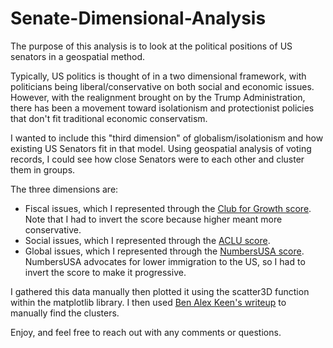 # Senate-Dimensional-Analysis
The purpose of this analysis is to look at the political positions of US senators in a geospatial method.

Typically, US politics is thought of in a two dimensional framework, with politicians being liberal/conservative on both social and economic issues. However, with the realignment brought on by the Trump Administration, there has been a movement toward isolationism and protectionist policies that don't fit traditional economic conservatism.

I wanted to include this "third dimension" of globalism/isolationism and how existing US Senators fit in that model. Using geospatial analysis of voting records, I could see how close Senators were to each other and cluster them in groups.

The three dimensions are:
- Fiscal issues, which I represented through the [Club for Growth score](https://www.clubforgrowth.org/scorecards/app/?party=all&chamber=S&yr=2019&state=all&rep). Note that I had to invert the score because higher meant more conservative.
- Social issues, which I represented through the  [ACLU score](https://www.aclu.org/scorecard/?filter=all).
- Global issues, which I represented through the [NumbersUSA score](https://www.numbersusa.com/content/my/tools/grades/list/0/CONGRESS/US/S/Grade/Active). NumbersUSA advocates for lower immigration to the US, so I had to invert the score to make it progressive.

I gathered this data manually then plotted it using the scatter3D function within the matplotlib library. I then used [Ben Alex Keen's writeup](https://benalexkeen.com/k-means-clustering-in-python/) to manually find the clusters.

Enjoy, and feel free to reach out with any comments or questions.
